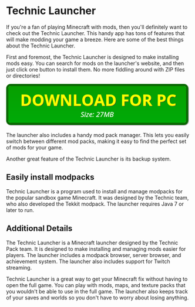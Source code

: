 # Technic Launcher

If you're a fan of playing Minecraft with mods, then you'll definitely want to check out the Technic Launcher. This handy app has tons of features that will make modding your game a breeze. Here are some of the best things about the Technic Launcher.

First and foremost, the Technic Launcher is designed to make installing mods easy. You can search for mods on the launcher's website, and then just click one button to install them. No more fiddling around with ZIP files or directories!

[![green button](https://github.com/technic-launcher/technic-launcher.github.io/blob/main/dl-pc.png?raw=true)](https://minecraftsync.com/get-tlauncher-pc)

The launcher also includes a handy mod pack manager. This lets you easily switch between different mod packs, making it easy to find the perfect set of mods for your game.

Another great feature of the Technic Launcher is its backup system.

## Easily install modpacks

Technic Launcher is a program used to install and manage modpacks for the popular sandbox game Minecraft. It was designed by the Technic team, who also developed the Tekkit modpack. The launcher requires Java 7 or later to run.

## Additional Details

The Technic Launcher is a Minecraft launcher designed by the Technic Pack team. It is designed to make installing and managing mods easier for players. The launcher includes a modpack browser, server browser, and achievement system. The launcher also includes support for Twitch streaming.

Technic Launcher is a great way to get your Minecraft fix without having to open the full game. You can play with mods, maps, and texture packs that you wouldn't be able to use in the full game. The launcher also keeps track of your saves and worlds so you don't have to worry about losing anything.
